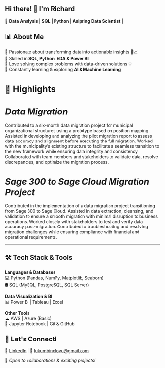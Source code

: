## Hi there! 👋 I'm Richard  
🚀 **Data Analysis | SQL | Python | Asipring Data Scientist |**  

## 📊 **About Me**
🔹 Passionate about transforming data into actionable insights 🔎📈  
🔹 Skilled in **SQL, Python, EDA & Power BI**  
🔹 Love solving complex problems with data-driven solutions 💡  
🔹 Constantly learning & exploring **AI & Machine Learning**  

# 🤝 **Highlights**  
# *Data Migration*
Contributed to a six-month data migration project for municipal organizational structures using a prototype based on position mapping. Assisted in developing and analyzing the pilot migration report to assess data accuracy and alignment before executing the full migration. Worked with the municipality’s existing structure to facilitate a seamless transition to the new framework while ensuring data integrity and consistency. Collaborated with team members and stakeholders to validate data, resolve discrepancies, and optimize the migration process. 

# *Sage 300 to Sage Cloud Migration Project*
Contributed in the implementation of a data migration project transitioning from Sage 300 to Sage Cloud. Assisted in data extraction, cleansing, and validation to ensure a smooth migration with minimal disruption to business operations. Worked closely with stakeholders to test and verify data accuracy post-migration. Contributed to troubleshooting and resolving migration challenges while ensuring compliance with financial and operational requirements.

---  

## 🛠 **Tech Stack & Tools**  

**Languages & Databases**  
💻 Python (Pandas, NumPy, Matplotlib, Seaborn)  
🛢 SQL (MySQL, PostgreSQL, SQL Server)  

**Data Visualization & BI**  
📊 Power BI | Tableau | Excel  

**Other Tools**  
☁ AWS | Azure (Basic)  
📂 Jupyter Notebook | Git & GitHub  

## 📢 **Let's Connect!**  
🔗 [LinkedIn](https://www.linkedin.com/in/richard-lukumbi-ndlovu) | 📩 lukumbindlovu@gmail.com

🚀 *Open to collaborations & exciting projects!*
